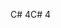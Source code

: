 <span data-ttu-id="5f57b-101">C# 4</span><span class="sxs-lookup"><span data-stu-id="5f57b-101">C# 4</span></span>
